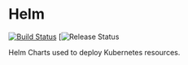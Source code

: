 # Helm

[![Build Status](https://dev.azure.com/Ummati/Ummati/_apis/build/status/Helm)](https://dev.azure.com/Ummati/Ummati/_build/latest?definitionId=2) [![Release Status](https://vsrm.dev.azure.com/Ummati/_apis/public/Release/badge/faa9269c-7a85-4eef-b6b4-e980cd871a27/2/2)

Helm Charts used to deploy Kubernetes resources.
